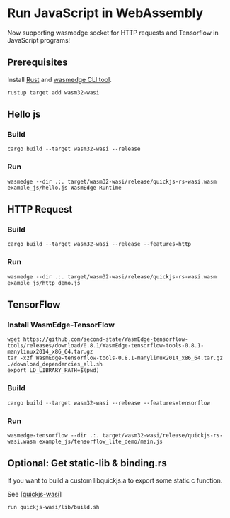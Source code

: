 # Run JavaScript in WebAssembly

Now supporting wasmedge socket for HTTP requests and Tensorflow in JavaScript programs!

## Prerequisites

Install [Rust](https://www.rust-lang.org/tools/install) and [wasmedge CLI tool](https://github.com/WasmEdge/WasmEdge/blob/master/docs/install.md).

```shell
rustup target add wasm32-wasi
```
## Hello js

### Build

```shell
cargo build --target wasm32-wasi --release
```

### Run

```shell
wasmedge --dir .:. target/wasm32-wasi/release/quickjs-rs-wasi.wasm example_js/hello.js WasmEdge Runtime
```

## HTTP Request

### Build

```shell
cargo build --target wasm32-wasi --release --features=http
```

### Run

```shell
wasmedge --dir .:. target/wasm32-wasi/release/quickjs-rs-wasi.wasm example_js/http_demo.js
```

## TensorFlow

### Install WasmEdge-TensorFlow

```shell
wget https://github.com/second-state/WasmEdge-tensorflow-tools/releases/download/0.8.1/WasmEdge-tensorflow-tools-0.8.1-manylinux2014_x86_64.tar.gz
tar -xzf WasmEdge-tensorflow-tools-0.8.1-manylinux2014_x86_64.tar.gz
./download_dependencies_all.sh
export LD_LIBRARY_PATH=$(pwd)
```
### Build

```shell
cargo build --target wasm32-wasi --release --features=tensorflow
```
### Run

```shell
wasmedge-tensorflow --dir .:. target/wasm32-wasi/release/quickjs-rs-wasi.wasm example_js/tensorflow_lite_demo/main.js
```

## Optional: Get static-lib & binding.rs

If you want to build a custom libquickjs.a to export some static c function.

See [[quickjs-wasi]](https://github.com/second-state/quickjs-wasi)

```shell
run quickjs-wasi/lib/build.sh
```
